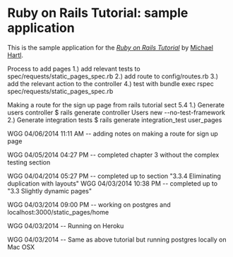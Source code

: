 # Ruby on Rails Tutorial: sample application

This is the sample application for
the [*Ruby on Rails Tutorial*](http://railstutorial.org/)
by [Michael Hartl](http://michaelhartl.com/).

Process to add pages
  1.) add relevant tests to spec/requests/static_pages_spec.rb
  2.) add route to config/routes.rb
  3.) add the relevant action to the controller
  4.) test with bundle exec rspec spec/requests/static_pages_spec.rb

Making a route for the sign up page from rails tutorial sect 5.4
  1.) Generate users controller
     $ rails generate controller Users new --no-test-framework
  2.) Generate integration tests
     $ rails generate integration_test user_pages

WGG 04/06/2014 11:11 AM -- adding notes on making a route for sign up page

WGG 04/05/2014 04:27 PM -- completed chapter 3 without the complex testing section

WGG 04/04/2014 05:27 PM -- completed up to section "3.3.4 Eliminating duplication with layouts"
WGG 04/03/2014 10:38 PM -- completed up to "3.3 Slightly dynamic pages"

WGG 04/03/2014 09:00 PM -- working on postgres and localhost:3000/static_pages/home

WGG 04/03/2014 -- Running on Heroku

WGG 04/03/2014 -- Same as above tutorial but running postgres locally
on Mac OSX
